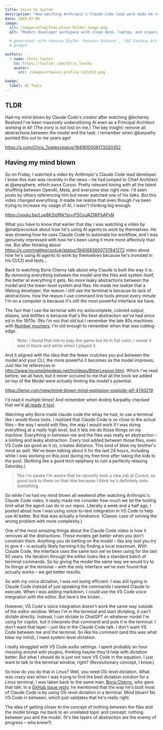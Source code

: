 ```yaml
---
title: Voice to System
description: "How watching Anthropic's Claude Code lead work made me realize I wasn't using AI enough, and the journey to OS-level voice dictation for better terminal workflows."
date: 2025-07-05
image:
  src: /images/blog/todo-place-holder-image.png
  alt: "Modern developer workspace with clean desk, laptop, and organized tools representing productive AI workflow"

  # generated: with fooocus Styles 'Fooocus Enhance', 'SAI Fantasy Art', 'SAI Comic Book'
  # prompt: 

authors:
  - name: Chris Towles
    to: https://twitter.com/Chris_Towles
    avatar:
      src: /images/ctowles-profile-512x512.png

badge:
  label: AI Tools
---
```


## TLDR

Had my mind blown by Claude Code's creator after watching @bcherny. Realized I've been massively underutilizing AI even as a Principal Architect working in AI! (The irony is not lost on me.) The key insight: remove all abstractions between the model and the task. I remember when @karpathy pointed this out to me years ago!

https://x.com/Chris_Towles/status/1941610508173320352

## Having my mind blown


So on Friday, I watched a video by Anthropic's Claude Code lead developer. I knew this man was recently in the news – he had jumped to Chief Architect at @anysphere, which owns Cursor. Pretty relevant timing with all the talent shuffling between OpenAI, Meta, and everyone else right now. I'd seen posts by others referencing him but never watched one of his talks. But this video changed everything. It made me realize that even though I've been trying to increase my usage of AI, I wasn't thinking big enough. 

https://youtu.be/Lue8K2jqfKk?si=rF5CoJAZWiFbAFvN


What you have to know that earlier that day i was watching a video by @mattpocockuk about how he's using AI agents to work by themselves. He was showing how he uses Claude Code to automate his workflow, and I was genuinely impressed with how he's been using it more more affectivly than me. But after thinking about https://x.com/mattpocockuk/status/1940693600737841272 video about how he's using AI agents to work by themselves because he's invested in his CI/CD and tests... 

Back to watching Boris Cherny talk about why Claude is built the way it is. By removing everything between the model and the files and system itself, the better at everything it gets. No more leaky abstractions between the model and the lower-level system and files. He made me realize that a lifelong developer, the reason i still use the terminal is because its lack of abstractions. how the reason I use command line tools almost every minute I'm on a computer is because it's still the most powerful interface we have.

The fact that I use the terminal with my autocomplete, colored output, aliases, and dotfiles is because that's the best abstraction we've had since ed in the 1970s. (No i'm not that old but i remember the late 80s machines with [Number muchers](https://archive.org/details/a2_Fraction_Munchers_v1.0_1987_MECC_US), I'm old enough to remember when that was cutting-edge.

> Note: i found that link to play the game but its in full color, i swear it was in black and white when I played it.

And it aligned with the idea that the fewer crutches you put between the model and your CLI, the more powerful it becomes as the model improves. Just like he references in http://www.incompleteideas.net/IncIdeas/BitterLesson.html. Which i've read before, we all have, but it never occured to me that all the tools we added on top of the Model were actually limiting the model's potential.


https://tenor.com/view/mind-blown-mind-explosion-explode-gif-4740219

I'd read it multiple times! And remember when Andrej Karpathy checked that we'd [all ready it too!](https://x.com/karpathy/status/1509962678319595523). 

Watching why Boris made claude code the whay he had, to use a terminal like i would those tools.  I realized that Claude Code is so close to the actual files – the way I would edit files, the way I would work if I was doing everything at a really high level, but it lets me do those things on my machine. Everything in between me and the files was really an abstraction – a limiting and leaky abstraction. Every tool added between those files, even VS Code (as good as it is), creates distance. This kind of blew my brother's mind as well. We've been talking about it for the last 24 hours, including while I was working on this post during my free time after taking the kids to the pool. (Nothing like a good tech epiphany to ruin a perfectly relaxing Saturday.) 

> Yes i'm aware I'm aware that he recently took a new job at Cursor, so good luck to them on that hire because I think he's definitely onto something. 

So while I've had my mind blown all weekend after watching Anthropic's Claude Code video, it really made me consider how much we let the tooling limit what the agent can do in our repos. Literally a week and a half ago, I posted about how I was using voice-to-text integration in VS Code to help use AI better. But that was actually a hindrance. (Classic case of solving the wrong problem with more complexity.) 


One of the most amazing things about the Claude Code video is how it removes all the distractions. These models get better when you don't constrain them. Anything you do betting on the model – like any tool you try to give it – is actually likely harming it by finding a local maximum. With Claude Code, the interface uses the same tool we've been using for the last 50 years. His iteration through the editor looks like a standard batch of terminal commands. So by giving the model the same way we would try to fix things at the terminal – with the only interface we've ever found that actually works – we get better results. 

So with my voice dictation, I was not being efficient. I was still typing in Claude Code instead of just speaking the commands I wanted Claude to execute. When I was adding markdown, I could use the VS Code voice integration with the editor. But here's the kicker...


However, VS Code's voice integration doesn't work the same way outside of the editor window. When I'm in the terminal and start dictating, it can't dictate directly. Instead, I can dictate to ChatGPT or whatever model I'm using for copilot, but it interprets that command and puts it in the terminal. I don't want that layer – just like in the Claude Code talk. I don't want VS Code between me and the terminal. So like his comment (and this was what blew my mind), I need system-level dictation. 

I really struggled with VS Code audio settings. I spent probably an hour messing around with plugins, thinking maybe they'd help with dictation better. But what I should do is just not have VS Code in the equation. I just want to talk to the terminal window, right? (Revolutionary concept, I know.)

So how do you do that in Linux? Well, you need OS-level dictation. What was crazy was when I was trying to find the best dictation solution for a Linux terminal, I was taken back to the same man, [Boris Cherny](https://github.com/bcherny), who gave that talk. In a [GitHub issue reply](https://github.com/anthropics/claude-code/issues/154#issuecomment-2856756037), he mentioned that the way he's built most of Claude Code is by using OS-level dictation in a terminal. Mind blown! No VS Code in between, which just validates that he's really right. 

The idea of getting closer to the concept of nothing between the files and the model brings me back to an unrelated topic and concept: nothing between you and the model. (It's like layers of abstraction are the enemy of progress – who knew?) 


